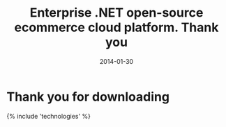 ﻿---
title: Enterprise .NET open-source ecommerce cloud platform. Thank you
description: Enterprise .NET open-source ecommerce cloud platform. Thank you
date: 2014-01-30
permalink: thank-you-download
tags : 
- thank-you
- commerce
---
<div class="features">
	<div class="responsive">
		<h1 class="head-title">Thank you for downloading</h1>
	</div>
</div>
{% include 'technologies' %}